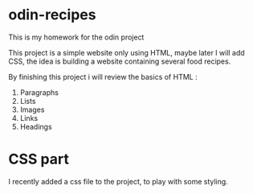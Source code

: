 # odin-recipes

This is my homework for the odin project

This project is a simple website only using HTML, maybe later I will add CSS, the idea 
is building a website containing several food recipes.

By finishing this project i will review the basics of HTML : 

1. Paragraphs
2. Lists
3. Images
4. Links
5. Headings

# CSS part 

I recently added a css file to the project, to play with some styling.